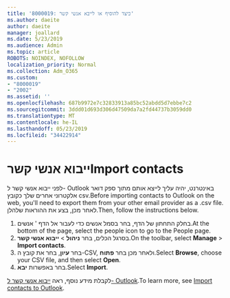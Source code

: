 ```yaml
---
title: '8000019: כיצד להוסיף או לייבא אנשי קשר'
ms.author: daeite
author: daeite
manager: joallard
ms.date: 5/23/2019
ms.audience: Admin
ms.topic: article
ROBOTS: NOINDEX, NOFOLLOW
localization_priority: Normal
ms.collection: Adm_O365
ms.custom:
- "8000019"
- "2002"
ms.assetid: ''
ms.openlocfilehash: 687b9972e7c32833913a85bc52abdd5d7ebbe7c2
ms.sourcegitcommit: 3ddd01d693d306d47509da7a2fd44737b3059dd0
ms.translationtype: MT
ms.contentlocale: he-IL
ms.lasthandoff: 05/23/2019
ms.locfileid: "34422914"
---
```

# <a name="import-contacts"></a><span data-ttu-id="5e525-102">ייבוא אנשי קשר</span><span class="sxs-lookup"><span data-stu-id="5e525-102">Import contacts</span></span>

<span data-ttu-id="5e525-103">לפני ייבוא אנשי קשר ל- Outlook באינטרנט, יהיה עליך לייצא אותם מתוך ספק דואר אלקטרוני אחרים שלך כקובץ csv.</span><span class="sxs-lookup"><span data-stu-id="5e525-103">Before importing contacts to Outlook on the web, you'll need to export them from your other email provider as a .csv file.</span></span> <span data-ttu-id="5e525-104">לאחר מכן, בצע את ההוראות שלהלן.</span><span class="sxs-lookup"><span data-stu-id="5e525-104">Then, follow the instructions below.</span></span>

1. <span data-ttu-id="5e525-105">בחלק התחתון של הדף, בחר בסמל אנשים כדי לעבור אל הדף ' אנשים.</span><span class="sxs-lookup"><span data-stu-id="5e525-105">At the bottom of the page, select the people icon to go to the People page.</span></span>
2. <span data-ttu-id="5e525-106">בסרגל הכלים, בחר **ניהול** > **ייבוא אנשי קשר**.</span><span class="sxs-lookup"><span data-stu-id="5e525-106">On the toolbar, select **Manage** > **Import contacts**.</span></span>
3. <span data-ttu-id="5e525-107">בחר **עיון**, בחר את קובץ ה-CSV, ולאחר מכן בחר **פתוח**.</span><span class="sxs-lookup"><span data-stu-id="5e525-107">Select **Browse**, choose your CSV file, and then select **Open**.</span></span>
4. <span data-ttu-id="5e525-108">בחר באפשרות **יבא**.</span><span class="sxs-lookup"><span data-stu-id="5e525-108">Select **Import**.</span></span>

<span data-ttu-id="5e525-109">לקבלת מידע נוסף, ראה [ייבוא אנשי קשר ל- Outlook](https://support.office.com/article/bb796340-b58a-46c1-90c7-b549b8f3c5f8#ID0EAACAAA=Outlook_on_the_web).</span><span class="sxs-lookup"><span data-stu-id="5e525-109">To learn more, see [Import contacts to Outlook](https://support.office.com/article/bb796340-b58a-46c1-90c7-b549b8f3c5f8#ID0EAACAAA=Outlook_on_the_web).</span></span>

